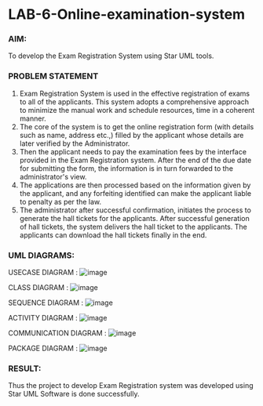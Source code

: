# LAB-6-Online-examination-system
### AIM:
To develop the Exam Registration System using Star UML tools.
### PROBLEM STATEMENT
1. Exam Registration System is used in the effective registration of exams to all of the
applicants. This system adopts a comprehensive approach to minimize the manual work and
schedule resources, time in a coherent manner.
2. The core of the system is to get the online registration form (with details such as name,
address etc.,) filled by the applicant whose details are later verified by the Administrator.
3. Then the applicant needs to pay the examination fees by the interface provided in the
Exam Registration system. After the end of the due date for submitting the form, the
information is in turn forwarded to the administrator's view.
4. The applications are then processed based on the information given by the applicant,
and any forfeiting identified can make the applicant liable to penalty as per the law.
5. The administrator after successful confirmation, initiates the process to generate the
hall tickets for the applicants. After successful generation of hall tickets, the system delivers
the hall ticket to the applicants. The applicants can download the hall tickets finally in the end.
### UML DIAGRAMS:
USECASE DIAGRAM :
![image](https://github.com/HycinthD/LAB-6-Online-examination-system/assets/144870810/c7e587e4-ddce-41a7-9d38-696f167fec8e)

CLASS DIAGRAM :
![image](https://github.com/HycinthD/LAB-6-Online-examination-system/assets/144870810/7d67e123-5036-4ba6-9707-22d1dc955830)

SEQUENCE DIAGRAM :
![image](https://github.com/HycinthD/LAB-6-Online-examination-system/assets/144870810/bf65951d-b4b4-4475-a7ac-93c80d38a978)

ACTIVITY DIAGRAM :
![image](https://github.com/HycinthD/LAB-6-Online-examination-system/assets/144870810/b6456f19-e7c0-444a-8d1c-07e41a86b3de)

COMMUNICATION DIAGRAM :
![image](https://github.com/HycinthD/LAB-6-Online-examination-system/assets/144870810/8b91e3a6-e816-4189-8a18-f4c239de5df9)

PACKAGE DIAGRAM :
![image](https://github.com/HycinthD/LAB-6-Online-examination-system/assets/144870810/2e7ec2d7-f234-4851-af45-3fffc76e5200)

### RESULT:
Thus the project to develop Exam Registration system was developed using Star UML
Software is done successfully.
